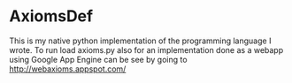 AxiomsDef
=========

This is my native python implementation of the programming language I wrote. To run load axioms.py
also for an implementation done as a webapp using Google App Engine can be see by going to 
http://webaxioms.appspot.com/ 
